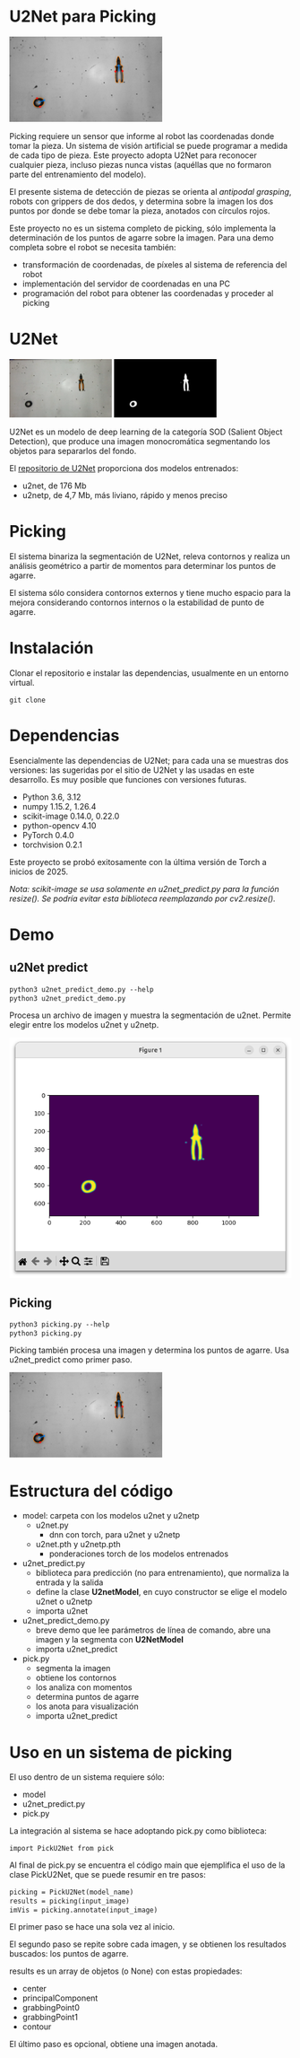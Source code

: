 # U2Net para Picking
<img src="./assets/Picking.png">

Picking requiere un sensor que informe al robot las coordenadas donde tomar la pieza.  Un sistema de visión artificial se puede programar a medida de cada tipo de pieza.  Este proyecto adopta U2Net para reconocer cualquier pieza, incluso piezas nunca vistas (aquéllas que no formaron parte del entrenamiento del modelo).

El presente sistema de detección de piezas se orienta al *antipodal grasping*, robots con grippers de dos dedos, y determina sobre la imagen los dos puntos por donde se debe tomar la pieza, anotados con círculos rojos.

Este proyecto no es un sistema completo de picking, sólo implementa la determinación de los puntos de agarre sobre la imagen.  Para una demo completa sobre el robot se necesita también:

- transformación de coordenadas, de píxeles al sistema de referencia del robot
- implementación del servidor de coordenadas en una PC
- programación del robot para obtener las coordenadas y proceder al picking



# U2Net
<img src="assets/U2Net.png">

U2Net es un modelo de deep learning de la categoría SOD (Salient Object Detection), que produce una imagen monocromática segmentando los objetos para separarlos del fondo.

El [repositorio de U2Net](https://github.com/xuebinqin/U-2-Net) proporciona dos modelos entrenados:

- u2net, de 176 Mb
- u2netp, de 4,7 Mb, más liviano, rápido y menos preciso


# Picking
El sistema binariza la segmentación de U2Net, releva contornos y realiza un análisis geométrico a partir de momentos para determinar los puntos de agarre.

El sistema sólo considera contornos externos y tiene mucho espacio para la mejora considerando contornos internos o la estabilidad de punto de agarre.

# Instalación
Clonar el repositorio e instalar las dependencias, usualmente en un entorno virtual.

    git clone 

# Dependencias

Esencialmente las dependencias de U2Net; para cada una se muestras dos versiones: las sugeridas por el sitio de U2Net y las usadas en este desarrollo.  Es muy posible que funciones con versiones futuras.

- Python 3.6, 3.12
- numpy 1.15.2, 1.26.4
- scikit-image 0.14.0, 0.22.0
- python-opencv 4.10
- PyTorch 0.4.0
- torchvision 0.2.1

Este proyecto se probó exitosamente con la última versión de Torch a inicios de 2025.

*Nota: scikit-image se usa solamente en u2net_predict.py para la función resize().  Se podría evitar esta biblioteca reemplazando por cv2.resize().*

# Demo

## u2Net predict

    python3 u2net_predict_demo.py --help
    python3 u2net_predict_demo.py

Procesa un archivo de imagen y muestra la segmentación de u2net.  Permite elegir entre los modelos u2net y u2netp.

<img src="./assets/u2net_predict_demo.png">

## Picking

    python3 picking.py --help
    python3 picking.py

Picking también procesa una imagen y determina los puntos de agarre.  Usa u2net_predict como primer paso.

<img src="./assets/Picking.png">


# Estructura del código

- model: carpeta con los modelos u2net y u2netp
  - u2net.py
    - dnn con torch, para u2net y u2netp
  - u2net.pth y u2netp.pth
    - ponderaciones torch de los modelos entrenados
- u2net_predict.py
  - biblioteca para predicción (no para entrenamiento), que normaliza la entrada y la salida
  - define la clase **U2netModel**, en cuyo constructor se elige el modelo u2net o u2netp
  - importa u2net
- u2net_predict_demo.py
  - breve demo que lee parámetros de línea de comando, abre una imagen y la segmenta con **U2NetModel**
  - importa u2net_predict
- pick.py
  - segmenta la imagen
  - obtiene los contornos
  - los analiza con momentos
  - determina puntos de agarre
  - los anota para visualización
  - importa u2net_predict


# Uso en un sistema de picking

El uso dentro de un sistema requiere sólo:

- model
- u2net_predict.py
- pick.py

La integración al sistema se hace adoptando pick.py como biblioteca:

    import PickU2Net from pick

Al final de pick.py se encuentra el código main que ejemplifica el uso de la clase PickU2Net, que se puede resumir en tre pasos:

    picking = PickU2Net(model_name)
    results = picking(input_image)
    imVis = picking.annotate(input_image)

El primer paso se hace una sola vez al inicio.

El segundo paso se repite sobre cada imagen, y se obtienen los resultados buscados: los puntos de agarre.

results es un array de objetos (o None) con estas propiedades:

- center
- principalComponent
- grabbingPoint0
- grabbingPoint1
- contour

El último paso es opcional, obtiene una imagen anotada.